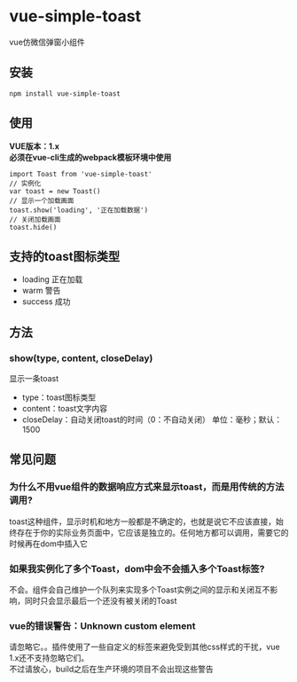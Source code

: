# vue-simple-toast
vue仿微信弹窗小组件

## 安装
```
npm install vue-simple-toast
```
## 使用
**VUE版本：1.x** <br>
**必须在vue-cli生成的webpack模板环境中使用**
```
import Toast from 'vue-simple-toast'
// 实例化
var toast = new Toast()
// 显示一个加载画面
toast.show('loading', '正在加载数据')
// 关闭加载画面
toast.hide()
```
## 支持的toast图标类型
* loading 正在加载
* warm 警告
* success 成功

## 方法
### show(type, content, closeDelay)
显示一条toast
* type：toast图标类型
* content：toast文字内容
* closeDelay：自动关闭toast的时间（0：不自动关闭） 单位：毫秒；默认：1500

## 常见问题
### 为什么不用vue组件的数据响应方式来显示toast，而是用传统的方法调用?
toast这种组件，显示时机和地方一般都是不确定的，也就是说它不应该直接，始终存在于你的实际业务页面中，它应该是独立的。任何地方都可以调用，需要它的时候再在dom中插入它

### 如果我实例化了多个Toast，dom中会不会插入多个Toast标签?
不会。组件会自己维护一个队列来实现多个Toast实例之间的显示和关闭互不影响，同时只会显示最后一个还没有被关闭的Toast

### vue的错误警告：Unknown custom element
请忽略它。。插件使用了一些自定义的标签来避免受到其他css样式的干扰，vue 1.x还不支持忽略它们。<br>
不过请放心，build之后在生产环境的项目不会出现这些警告
